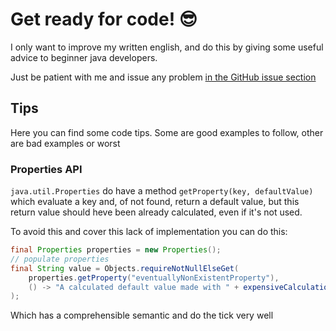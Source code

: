 # Get ready for code! 😎  

I only want to improve my written english, and do this by giving some useful advice to beginner java developers.

Just be patient with me and issue any problem [in the GitHub issue section](https://github.com/stratozero/stratozero.github.io/issues)

## Tips

Here you can find some code tips. Some are good examples to follow,
other are bad examples or worst

### Properties API

`java.util.Properties` do have a method `getProperty(key, defaultValue)` which evaluate a key and, of not found, return a default value, but this return value should heve been already calculated, even if it's not used.

To avoid this and cover this lack of implementation you can do this:

```java
final Properties properties = new Properties();
// populate properties
final String value = Objects.requireNotNullElseGet(
    properties.getProperty("eventuallyNonExistentProperty"),
    () -> "A calculated default value made with " + expensiveCalculation()
);
```

Which has a comprehensible semantic and do the tick very well
